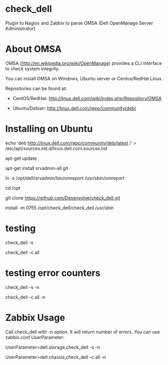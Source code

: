 check_dell
==========

Plugin to Nagios and Zabbix to parse OMSA (Dell OpenManage Server Administrator) 

About OMSA 
==========
OMSA (http://en.wikipedia.org/wiki/OpenManage) provides a CLI interface to check system integrity.

You can install OMSA on Windows, Ubuntu server or Centos/RedHat Linux.


Repositories can be found at:

- CentOS/RedHat: http://linux.dell.com/wiki/index.php/Repository/OMSA

- Ubuntu/Debian: http://linux.dell.com/repo/community/deb/

Installing on Ubuntu
===========

echo 'deb http://linux.dell.com/repo/community/deb/latest /' > /etc/apt/sources.list.d/linux.dell.com.sources.list

apt-get update

apt-get install srvadmin-all git

ln -s /opt/dell/srvadmin/bin/omreport /usr/sbin/omreport

cd /opt

git clone https://github.com/Desenvolve/check_dell.git

install -m 0755 /opt/check_dell/check_dell /usr/sbin

# testing

check_dell -s 

check_dell -c all

# testing error counters

check_dell -s -n

check_dell -c all -n



Zabbix Usage
==========

Call check_dell with -n option. It will return number of errors. You can use zabbix.conf UserParameter:

UserParameter=dell.storage,check_dell -s -n

UserParameter=dell.chassis,check_dell -c all -n

